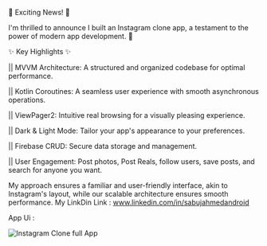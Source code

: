 🚀 Exciting News! 🚀

I'm thrilled to announce I built an Instagram clone app, a testament to the power of modern app development. 📱

✨ Key Highlights ✨


|| MVVM Architecture: A structured and organized codebase for optimal performance.

|| Kotlin Coroutines: A seamless user experience with smooth asynchronous operations.

|| ViewPager2: Intuitive real browsing for a visually pleasing experience.

|| Dark & Light Mode: Tailor your app's appearance to your preferences.

|| Firebase CRUD: Secure data storage and management.

|| User Engagement: Post photos, Post Reals, follow users, save posts, and search for anyone you want.


My approach ensures a familiar and user-friendly interface, akin to Instagram's layout, while our scalable architecture ensures smooth performance. 
My LinkDin Link : www.linkedin.com/in/sabujahmedandroid


App Ui :


![Instagram Clone full App](https://github.com/SabujAhmed121/Instagram_Clone_App/assets/92435557/89e7d92b-a313-47cd-817a-7d5ff9a3abcb)
